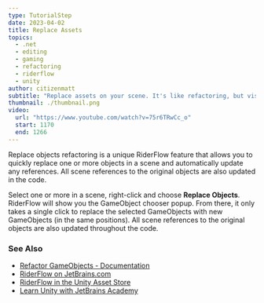 ```yaml
---
type: TutorialStep
date: 2023-04-02
title: Replace Assets
topics:
  - .net
  - editing
  - gaming
  - refactoring
  - riderflow
  - unity
author: citizenmatt
subtitle: "Replace assets on your scene. It's like refactoring, but visually!"
thumbnail: ./thumbnail.png
video:
  url: "https://www.youtube.com/watch?v=75r6TRwCc_o"
  start: 1170
  end: 1266
---
```


Replace objects refactoring is a unique RiderFlow feature that allows you to quickly replace one or more objects in a scene and automatically update any references.
All scene references to the original objects are also updated in the code.

Select one or more in a scene, right-click and choose **Replace Objects**.
RiderFlow will show you the GameObject chooser popup. From there, it only takes a single click to replace the selected GameObjects with new GameObjects (in the same positions).
All scene references to the original objects are also updated throughout the code.

### See Also

- [Refactor GameObjects - Documentation](https://www.jetbrains.com/help/riderflow/refactor-gameobjects.html)
- [RiderFlow on JetBrains.com](https://www.jetbrains.com/riderflow/)
- [RiderFlow in the Unity Asset Store](https://assetstore.unity.com/packages/tools/level-design/riderflow-218574)
- [Learn Unity with JetBrains Academy](https://hyperskill.org/tracks/36?utm=rider_guide)
